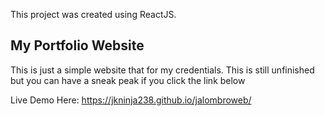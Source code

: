 This project was created using ReactJS.

## My Portfolio Website

This is just a simple website that for my credentials.
This is still unfinished but you can have a sneak peak if you click the link below

Live Demo Here: https://jkninja238.github.io/jalombroweb/